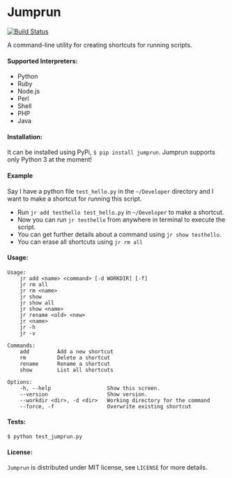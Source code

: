 # Jumprun

[![Build Status](https://travis-ci.org/itsnauman/jumprun.svg?branch=master)](https://travis-ci.org/itsnauman/jumprun)

A command-line utility for creating shortcuts for running scripts.

#### Supported Interpreters:

 - Python
 - Ruby
 - Node.js
 - Perl
 - Shell
 - PHP
 - Java

#### Installation:

It can be installed using PyPi, `$ pip install jumprun`. Jumprun supports only Python 3 at the moment!

#### Example
Say I have a python file `test_hello.py` in the `~/Developer` directory and I want to make a shortcut for
running this script.

 - Run `jr add testhello test_hello.py` in `~/Developer` to make a shortcut.
 - Now you can run `jr testhello` from anywhere in terminal to execute the script.
 - You can get further details about a command using `jr show testhello`.
 - You can erase all shortcuts using `jr rm all`

#### Usage:
```
Usage:
    jr add <name> <command> [-d WORKDIR] [-f]
    jr rm all
    jr rm <name>
    jr show
    jr show all
    jr show <name>
    jr rename <old> <new>
    jr <name>
    jr -h
    jr -v

Commands:
    add         Add a new shortcut
    rm          Delete a shortcut
    rename      Rename a shortcut
    show        List all shortcuts

Options:
    -h, --help                  Show this screen.
    --version                   Show version.
    --workdir <dir>, -d <dir>   Working directory for the command
    --force, -f                 Overwrite existing shortcut
```

#### Tests:
`$ python test_jumprun.py`

#### License:
`Jumprun` is distributed under MIT license, see `LICENSE` for more details.
